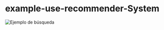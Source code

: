 # example-use-recommender-System

![Ejemplo de búsqueda](https://github.com/bogdanalinmuresan/example-use-recommender-System/comparador.tiff "Buscador")
